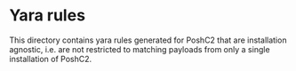 # Yara rules

This directory contains yara rules generated for PoshC2 that are installation agnostic, i.e. are not restricted to matching payloads from only a single installation of PoshC2.
